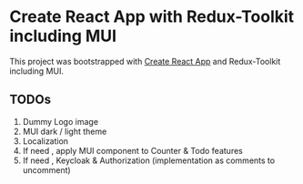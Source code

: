 # Create React App with Redux-Toolkit including MUI

This project was bootstrapped with [Create React App](https://github.com/facebook/create-react-app) and Redux-Toolkit including MUI.

## TODOs
1) Dummy Logo image
2) MUI dark / light theme
3) Localization  
4) If need , apply MUI component to Counter & Todo features
5) If need , Keycloak & Authorization (implementation as comments to uncomment)
